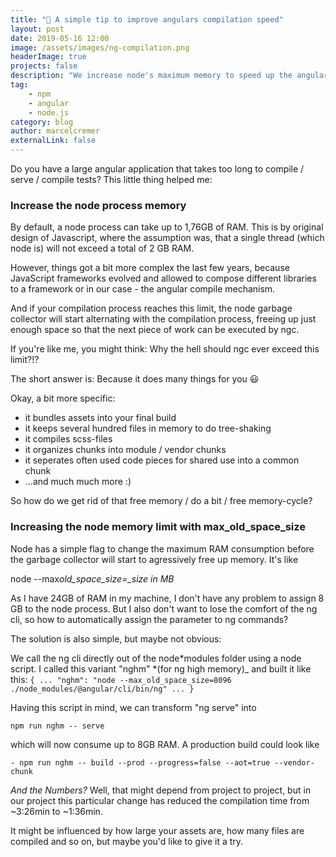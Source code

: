 ```yaml
---
title: "🏇 A simple tip to improve angulars compilation speed"
layout: post
date: 2019-05-16 12:00
image: /assets/images/ng-compilation.png
headerImage: true
projects: false
description: "We increase node's maximum memory to speed up the angular build process"
tag:
    - npm
    - angular
    - node.js
category: blog
author: marcelcremer
externalLink: false
---
```


Do you have a large angular application that takes too long to compile / serve / compile tests? This little thing helped me:

### Increase the node process memory

By default, a node process can take up to 1,76GB of RAM. This is by original design of Javascript, where the assumption was, that a single thread (which node is) will not exceed a total of 2 GB RAM.

However, things got a bit more complex the last few years, because JavaScript frameworks evolved and allowed to compose different libraries to a framework or in our case - the angular compile mechanism.

And if your compilation process reaches this limit, the node garbage collector will start alternating with the compilation process, freeing up just enough space so that the next piece of work can be executed by ngc.

If you're like me, you might think: Why the hell should ngc ever exceed this limit?!?

The short answer is: Because it does many things for you 😃

Okay, a bit more specific:

-   it bundles assets into your final build
-   it keeps several hundred files in memory to do tree-shaking
-   it compiles scss-files
-   it organizes chunks into module / vendor chunks
-   it seperates often used code pieces for shared use into a common chunk
-   ...and much much more :)

So how do we get rid of that free memory / do a bit / free memory-cycle?

### Increasing the node memory limit with max_old_space_size

Node has a simple flag to change the maximum RAM consumption before the garbage collector will start to agressively free up memory. It's like

node --max*old_space_size=\_size in MB*

As I have 24GB of RAM in my machine, I don't have any problem to assign 8 GB to the node process. But I also don't want to lose the comfort of the ng cli, so how to automatically assign the parameter to ng commands?

The solution is also simple, but maybe not obvious:

We call the ng cli directly out of the node*modules folder using a node script. I called this variant "nghm" *(for ng high memory)\_ and built it like this:
`{ ... "nghm": "node --max_old_space_size=8096 ./node_modules/@angular/cli/bin/ng" ... }`

Having this script in mind, we can transform "ng serve" into

`npm run nghm -- serve`

which will now consume up to 8GB RAM. A production build could look like

`- npm run nghm -- build --prod --progress=false --aot=true --vendor-chunk`

_And the Numbers?_
Well, that might depend from project to project, but in our project this particular change has reduced the compilation time from ~3:26min to ~1:36min.

It might be influenced by how large your assets are, how many files are compiled and so on, but maybe you'd like to give it a try.
